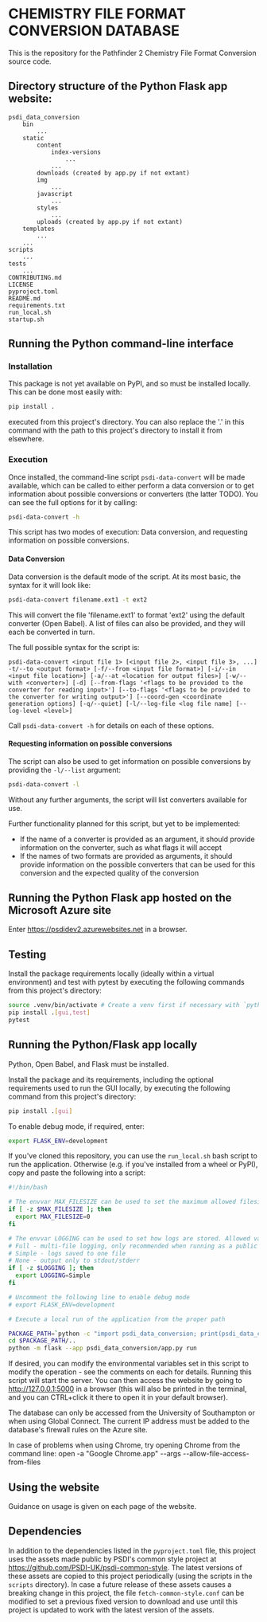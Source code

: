 # CHEMISTRY FILE FORMAT CONVERSION DATABASE

This is the repository for the Pathfinder 2 Chemistry File Format Conversion source code.

## Directory structure of the Python Flask app website:

```
psdi_data_conversion
    bin
        ...
    static
        content
            index-versions
                ...
            ...
        downloads (created by app.py if not extant)
        img
            ...
        javascript
            ...
        styles
            ...
        uploads (created by app.py if not extant)
    templates
        ...
    ...
scripts
    ...
tests
    ...
CONTRIBUTING.md
LICENSE
pyproject.toml
README.md
requirements.txt
run_local.sh
startup.sh
```

## Running the Python command-line interface

### Installation

This package is not yet available on PyPI, and so must be installed locally. This can be done most easily with:

```bash
pip install .
```

executed from this project's directory. You can also replace the '.' in this command with the path to this project's directory to install it from elsewhere.

### Execution

Once installed, the command-line script `psdi-data-convert` will be made available, which can be called to either perform a data conversion or to get information about possible conversions or converters (the latter TODO). You can see the full options for it by calling:

```bash
psdi-data-convert -h
```

This script has two modes of execution: Data conversion, and requesting information on possible conversions.

#### Data Conversion

Data conversion is the default mode of the script. At its most basic, the syntax for it will look like:

```bash
psdi-data-convert filename.ext1 -t ext2
```

This will convert the file 'filename.ext1' to format 'ext2' using the default converter (Open Babel). A list of files can also be provided, and they will each be converted in turn.

The full possible syntax for the script is:

```
psdi-data-convert <input file 1> [<input file 2>, <input file 3>, ...] -t/--to <output format> [-f/--from <input file format>] [-i/--in <input file location>] [-a/--at <location for output files>] [-w/--with <converter>] [-d] [--from-flags '<flags to be provided to the converter for reading input>'] [--to-flags '<flags to be provided to the converter for writing output>'] [--coord-gen <coordinate generation options] [-q/--quiet] [-l/--log-file <log file name] [--log-level <level>]
```

Call `psdi-data-convert -h` for details on each of these options.

#### Requesting information on possible conversions

The script can also be used to get information on possible conversions by providing the `-l/--list` argument:

```bash
psdi-data-convert -l
```

Without any further arguments, the script will list converters available for use.

Further functionality planned for this script, but yet to be implemented:

- If the name of a converter is provided as an argument, it should provide information on the converter, such as what flags it will accept
- If the names of two formats are provided as arguments, it should provide information on the possible converters that can be used for this conversion and the expected quality of the conversion

## Running the Python Flask app hosted on the Microsoft Azure site

Enter https://psdidev2.azurewebsites.net in a browser.

## Testing

Install the package requirements locally (ideally within a virtual environment) and test with pytest by executing the following commands from this project's directory:

```bash
source .venv/bin/activate # Create a venv first if necessary with `python -m venv .venv`
pip install .[gui,test]
pytest
```

## Running the Python/Flask app locally

Python, Open Babel, and Flask must be installed.

Install the package and its requirements, including the optional requirements used to run the GUI locally, by executing the following command from this project's directory:

```bash
pip install .[gui]
```

To enable debug mode, if required, enter:

```bash
export FLASK_ENV=development
```

If you've cloned this repository, you can use the `run_local.sh` bash script to run the application. Otherwise (e.g. if you've installed from a wheel or PyPI), copy and paste the following into a script:

```bash
#!/bin/bash

# The envvar MAX_FILESIZE can be used to set the maximum allowed filesize in MB - 0 indicates no maximum
if [ -z $MAX_FILESIZE ]; then
  export MAX_FILESIZE=0
fi

# The envvar LOGGING can be used to set how logs are stored. Allowed values are:
# Full - multi-file logging, only recommended when running as a public web app
# Simple - logs saved to one file
# None - output only to stdout/stderr
if [ -z $LOGGING ]; then
  export LOGGING=Simple
fi

# Uncomment the following line to enable debug mode
# export FLASK_ENV=development

# Execute a local run of the application from the proper path

PACKAGE_PATH=`python -c "import psdi_data_conversion; print(psdi_data_conversion.__path__[0])"`
cd $PACKAGE_PATH/..
python -m flask --app psdi_data_conversion/app.py run
```

If desired, you can modify the environmental variables set in this script to modify the operation - see the comments on each for details. Running this script will start the server. You can then access the website by going to <http://127.0.0.1:5000> in a browser (this will also be printed in the terminal, and you can CTRL+click it there to open it in your default browser).

The database can only be accessed from the University of Southampton or when using Global Connect. The current IP address must be added to the database's firewall rules on the Azure site.

In case of problems when using Chrome, try opening Chrome from the command line:
open -a "Google Chrome.app" --args --allow-file-access-from-files

## Using the website

Guidance on usage is given on each page of the website.

## Dependencies

In addition to the dependencies listed in the `pyproject.toml` file, this project uses the assets made public by PSDI's common style project at https://github.com/PSDI-UK/psdi-common-style. The latest versions of these assets are copied to this project periodically (using the scripts in the `scripts` directory). In case a future release of these assets causes a breaking change in this project, the file `fetch-common-style.conf` can be modified to set a previous fixed version to download and use until this project is updated to work with the latest version of the assets.
